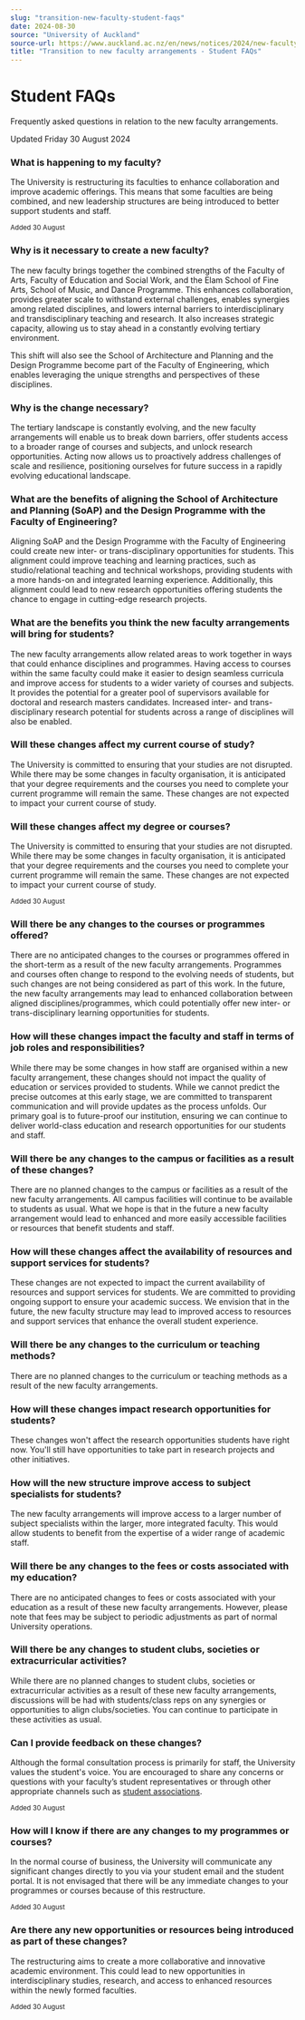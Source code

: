 ```yaml
---
slug: "transition-new-faculty-student-faqs"
date: 2024-08-30
source: "University of Auckland"
source-url: https://www.auckland.ac.nz/en/news/notices/2024/new-faculty-arrangements/student-faqs.html
title: "Transition to new faculty arrangements - Student FAQs"
---
```


# Student FAQs

Frequently asked questions in relation to the new faculty arrangements.

Updated Friday 30 August 2024

### What is happening to my faculty?

The University is restructuring its faculties to enhance collaboration and improve academic offerings. This means that some faculties are being combined, and new leadership structures are being introduced to better support students and staff.

<sup>Added 30 August</sup>

### Why is it necessary to create a new faculty?

The new faculty brings together the combined strengths of the Faculty of Arts, Faculty of Education and Social Work, and the Elam School of Fine Arts, School of Music, and Dance Programme. This enhances collaboration, provides greater scale to withstand external challenges, enables synergies among related disciplines, and lowers internal barriers to interdisciplinary and transdisciplinary teaching and research. It also increases strategic capacity, allowing us to stay ahead in a constantly evolving tertiary environment.

This shift will also see the School of Architecture and Planning and the Design Programme become part of the Faculty of Engineering, which enables leveraging the unique strengths and perspectives of these disciplines.

### Why is the change necessary?

The tertiary landscape is constantly evolving, and the new faculty arrangements will enable us to break down barriers, offer students access to a broader range of courses and subjects, and unlock research opportunities. Acting now allows us to proactively address challenges of scale and resilience, positioning ourselves for future success in a rapidly evolving educational landscape.

### What are the benefits of aligning the School of Architecture and Planning (SoAP) and the Design Programme with the Faculty of Engineering?

Aligning SoAP and the Design Programme with the Faculty of Engineering could create new inter- or trans-disciplinary opportunities for students. This alignment could improve teaching and learning practices, such as studio/relational teaching and technical workshops, providing students with a more hands-on and integrated learning experience. Additionally, this alignment could lead to new research opportunities offering students the chance to engage in cutting-edge research projects.

### What are the benefits you think the new faculty arrangements will bring for students?

The new faculty arrangements allow related areas to work together in ways that could enhance disciplines and programmes. Having access to courses within the same faculty could make it easier to design seamless curricula and improve access for students to a wider variety of courses and subjects. It provides the potential for a greater pool of supervisors available for doctoral and research masters candidates. Increased inter- and trans-disciplinary research potential for students across a range of disciplines will also be enabled.

### Will these changes affect my current course of study?

The University is committed to ensuring that your studies are not disrupted. While there may be some changes in faculty organisation, it is anticipated that your degree requirements and the courses you need to complete your current programme will remain the same. These changes are not expected to impact your current course of study.  

### Will these changes affect my degree or courses?

The University is committed to ensuring that your studies are not disrupted. While there may be some changes in faculty organisation, it is anticipated that your degree requirements and the courses you need to complete your current programme will remain the same. These changes are not expected to impact your current course of study.

<sup>Added 30 August</sup>

### Will there be any changes to the courses or programmes offered?

There are no anticipated changes to the courses or programmes offered in the short-term as a result of the new faculty arrangements. Programmes and courses often change to respond to the evolving needs of students, but such changes are not being considered as part of this work. In the future, the new faculty arrangements may lead to enhanced collaboration between aligned disciplines/programmes, which could potentially offer new inter- or trans-disciplinary learning opportunities for students.  

### How will these changes impact the faculty and staff in terms of job roles and responsibilities?

While there may be some changes in how staff are organised within a new faculty arrangement, these changes should not impact the quality of education or services provided to students. While we cannot predict the precise outcomes at this early stage, we are committed to transparent communication and will provide updates as the process unfolds. Our primary goal is to future-proof our institution, ensuring we can continue to deliver world-class education and research opportunities for our students and staff.  

### Will there be any changes to the campus or facilities as a result of these changes?

There are no planned changes to the campus or facilities as a result of the new faculty arrangements. All campus facilities will continue to be available to students as usual. What we hope is that in the future a new faculty arrangement would lead to enhanced and more easily accessible facilities or resources that benefit students and staff.

### How will these changes affect the availability of resources and support services for students?

These changes are not expected to impact the current availability of resources and support services for students. We are committed to providing ongoing support to ensure your academic success. We envision that in the future, the new faculty structure may lead to improved access to resources and support services that enhance the overall student experience.  

### Will there be any changes to the curriculum or teaching methods?

There are no planned changes to the curriculum or teaching methods as a result of the new faculty arrangements.

### How will these changes impact research opportunities for students?

These changes won't affect the research opportunities students have right now. You'll still have opportunities to take part in research projects and other initiatives.

### How will the new structure improve access to subject specialists for students?

The new faculty arrangements will improve access to a larger number of subject specialists within the larger, more integrated faculty. This would allow students to benefit from the expertise of a wider range of academic staff.

### Will there be any changes to the fees or costs associated with my education?

There are no anticipated changes to fees or costs associated with your education as a result of these new faculty arrangements. However, please note that fees may be subject to periodic adjustments as part of normal University operations.

### Will there be any changes to student clubs, societies or extracurricular activities?

While there are no planned changes to student clubs, societies or extracurricular activities as a result of these new faculty arrangements, discussions will be had with students/class reps on any synergies or opportunities to align clubs/societies. You can continue to participate in these activities as usual.

### Can I provide feedback on these changes?

Although the formal consultation process is primarily for staff, the University values the student's voice. You are encouraged to share any concerns or questions with your faculty’s student representatives or through other appropriate channels such as [student associations](https://www.auckland.ac.nz/en/news/notices/2024/new-faculty-arrangements/student-faqs/student-association-president-list.html).

<sup>Added 30 August</sup>

### How will I know if there are any changes to my programmes or courses?

In the normal course of business, the University will communicate any significant changes directly to you via your student email and the student portal. It is not envisaged that there will be any immediate changes to your programmes or courses because of this restructure.

<sup>Added 30 August</sup>

### Are there any new opportunities or resources being introduced as part of these changes?

The restructuring aims to create a more collaborative and innovative academic environment. This could lead to new opportunities in interdisciplinary studies, research, and access to enhanced resources within the newly formed faculties.

<sup>Added 30 August</sup>
